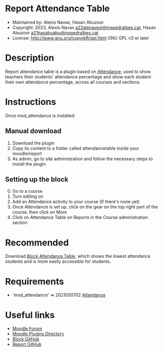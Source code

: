 Report Attendance Table
=======================
* Maintained by: Alexis Navas,  Hasan Abuzoor
* Copyright: 2023, Alexis Navas <a22alenavest@inspedralbes.cat>, Hasan Abuzoor <a21hasabuabu@inspedralbes.cat>
* License: http://www.gnu.org/copyleft/gpl.html GNU GPL v3 or later


Description
===========
Report attendance table is a plugin based on [Attendance](https://moodle.org/plugins/mod_attendance), used to show teachers their students'
attendance percentage and show each student their own attendance percentage, across all courses and sections.

Instructions
===========
Once mod_attendance is installed:

Manual download
---------------
1. Download the plugin
2. Copy its content to a folder called attendancetable inside your moodle/report
3. As admin, go to site administration and follow the necessary steps to install the plugin

Setting up the block
--------------------
0. Go to a course
1. Turn editing on
2. Add an Attendance activity to your course (if there's none yet)
3. Once Attendance is set up, click on the gear on the top right part of the course, then click on More
4. Click on Attendance Table on Reports in the Course administration section

Recommended
===========
Download [Block Attendance Table](https://github.com/inspedralbes/moodle-block_attendancetable), which shows the lowest attendance students
and is more easily accessible for students.

Requirements
============
* 'mod_attendance'          =>  2021050702 [Attendance](https://moodle.org/plugins/mod_attendance)

Useful links
============
* [Moodle Forum](https://moodle.org/mod/forum/index.php?id=5)
* [Moodle Plugins Directory](https://docs.moodle.org/dev/Main_Page)
* [Block GitHub](https://github.com/inspedralbes/moodle-block_attendancetable)
* [Report GitHub](https://github.com/inspedralbes/moodle-report_attendancetable)